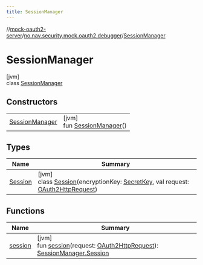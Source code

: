 ```yaml
---
title: SessionManager
---
```

//[mock-oauth2-server](../../../index.html)/[no.nav.security.mock.oauth2.debugger](../index.html)/[SessionManager](index.html)



# SessionManager



[jvm]\
class [SessionManager](index.html)



## Constructors


| | |
|---|---|
| [SessionManager](-session-manager.html) | [jvm]<br>fun [SessionManager](-session-manager.html)() |


## Types


| Name | Summary |
|---|---|
| [Session](-session/index.html) | [jvm]<br>class [Session](-session/index.html)(encryptionKey: [SecretKey](https://docs.oracle.com/javase/8/docs/api/javax/crypto/SecretKey.html), val request: [OAuth2HttpRequest](../../no.nav.security.mock.oauth2.http/-o-auth2-http-request/index.html)) |


## Functions


| Name | Summary |
|---|---|
| [session](session.html) | [jvm]<br>fun [session](session.html)(request: [OAuth2HttpRequest](../../no.nav.security.mock.oauth2.http/-o-auth2-http-request/index.html)): [SessionManager.Session](-session/index.html) |

